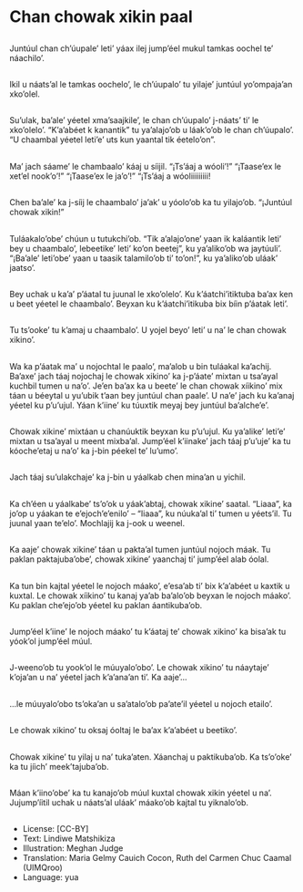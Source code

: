 # Chan chowak xikin paal

##
Juntúul chan ch’úupale’ leti’ yáax ilej jump’éel mukul tamkas oochel te’ náachilo’.

##
Ikil u náats’al le tamkas oochelo’, le ch’úupalo’ tu yilaje’ juntúul yo’ompaja’an xko’olel.

##
Su’ulak, ba’ale’ yéetel xma’saajkile’, le chan ch’úupalo’ j-náats’ ti’ le xko’olelo’. “K’a’abéet k kanantik” tu ya’alajo’ob u láak’o’ob le chan ch’úupalo’. “U chaambal yéetel leti’e’ uts kun yaantal tik éetelo’on”.

##
Ma’ jach sáame’ le chambaalo’ káaj u síijil. “¡Ts’áaj a wóoli’!” “¡Taase’ex le xet’el nook’o’!” “¡Taase’ex le ja’o’!” “¡Ts’áaj a wóoliiiiiiiii!

##
Chen ba’ale’ ka j-síij le chaambalo’ ja’ak’ u yóolo’ob ka tu yilajo’ob. “¡Juntúul chowak xikin!”

##
Tuláakalo’obe’ chúun u tutukchi’ob. “Tik a’alajo’one’ yaan ik kaláantik leti’ bey u chaambalo’, lebeetike’ leti’ ko’on beetej”, ku ya’aliko’ob wa jaytúuli’. “¡Ba’ale’ leti’obe’ yaan u taasik talamilo’ob ti’ to’on!”, ku ya’aliko’ob uláak’ jaatso’.

##
Bey uchak u ka’a’ p’áatal tu juunal le xko’olelo’. Ku k’áatchi’itiktuba ba’ax ken u beet yéetel le chaambalo’. Beyxan ku k’áatchi’itikuba bix bíin p’áatak leti’.

##
Tu ts’ooke’ tu k’amaj u chaambalo’. U yojel beyo’ leti’ u na’ le chan chowak xikino’.

##
Wa ka p’áatak ma’ u nojochtal le paalo’, ma’alob u bin tuláakal ka’achij. Ba’axe’ jach táaj nojochaj le chowak xikino’ ka j-p’áate’ mixtan u tsa’ayal kuchbil tumen u na’o’. Je’en ba’ax ka u beete’ le chan chowak xíikino’ mix táan u béeytal u yu’ubik t’aan bey juntúul chan paale’. U na’e’ jach ku ka’anaj yéetel ku p’u’ujul. Yáan k’iine’ ku túuxtik meyaj bey juntúul ba’alche’e’.

##
Chowak xikine’ mixtáan u chanúuktik beyxan ku p’u’ujul. Ku ya’alike’ leti’e’ mixtan u tsa’ayal u meent mixba’al. Jump’éel k’iinake’ jach táaj p’u’uje’ ka tu kóoche’etaj u na’o’ ka j-bin péekel te’ lu’umo’.

##
Jach táaj su’ulakchaje’ ka j-bin u yáalkab chen mina’an u yichil.

##
Ka ch’éen u yáalkabe’ ts’o’ok u yáak’abtaj, chowak xikine’ saatal. “Liaaa”, ka jo’op u yáakan te e’ejoch’e’enilo’ – “Iiaaa”, ku núuka’al ti’ tumen u yéets’il. Tu juunal yaan te’elo’. Mochlajij ka j-ook u weenel.

##
Ka aaje’ chowak xikine’ táan u pakta’al tumen juntúul nojoch máak. Tu paklan paktajuba’obe’, chowak xikine’ yaanchaj ti’ jump’éel alab óolal.

##
Ka tun bin kajtal yéetel le nojoch máako’, e’esa’ab ti’ bix k’a’abéet u kaxtik u kuxtal. Le chowak xíikino’ tu kanaj ya’ab ba’alo’ob beyxan le nojoch máako’. Ku paklan che’ejo’ob yéetel ku paklan áantikuba’ob.

##
Jump’éel k’iine’ le nojoch máako’ tu k’áataj te’ chowak xikino’ ka bisa’ak tu yóok’ol jump’éel múul.

##
J-weeno’ob tu yook’ol le múuyalo’obo’. Le chowak xikino’ tu náaytaje’ k’oja’an u na’ yéetel jach k’a’ana’an ti’. Ka aaje’...

##
...le múuyalo’obo ts’oka’an u sa’atalo’ob pa’ate’il yéetel u nojoch etailo’.

##
Le chowak xikino’ tu oksaj óoltaj le ba’ax k’a’abéet u beetiko’.

##
Chowak xikine’ tu yilaj u na’ tuka’aten. Xáanchaj u paktikuba’ob. Ka ts’o’oke’ ka tu jíich’ meek’tajuba’ob.

##
Máan k’iino’obe’ ka tu kanajo’ob múul kuxtal chowak xikin yéetel u na’. Jujump’íitil uchak u náats’al uláak’ máako’ob kajtal tu yiknalo’ob.

##
* License: [CC-BY]
* Text: Lindiwe Matshikiza
* Illustration: Meghan Judge
* Translation: Maria Gelmy Cauich Cocon, Ruth del Carmen Chuc Caamal (UIMQroo)
* Language: yua
